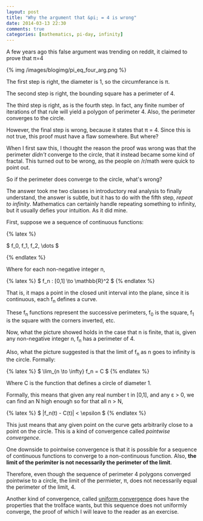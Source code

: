 ```yaml
---
layout: post
title: "Why the argument that &pi; = 4 is wrong"
date: 2014-03-13 22:30
comments: true
categories: [mathematics, pi-day, infinity]
---
```


A few years ago this false argument was trending on reddit, it claimed to prove that &pi;=4

{% img /images/blogimg/pi_eq_four_arg.png %}

The first step is right, the diameter is 1, so the circumferance is &pi;. 

The second step is right, the bounding square has a perimeter of 4.

The third step is right, as is the fourth step. In fact, any finite number of iterations of that rule will yield a polygon of perimeter 4. Also, the perimeter converges to the circle.

However, the final step is wrong, because it states that &pi; = 4. Since this is not true, this proof must have a flaw somewhere. But where?

When I first saw this, I thought the reason the proof was wrong was that the perimeter _didn't_ converge to the circle, that it instead became some kind of fractal. This turned out to be wrong, as the people on /r/math were quick to point out.

So if the perimeter does converge to the circle, what's wrong?

The answer took me two classes in introductory real analysis to finally understand, the answer is subtle, but it has to do with the fifth step, _repeat to infinity_. Mathematics can certainly handle repeating something to infinity, but it usually defies your intuition. As it did mine.

First, suppose we a sequence of continuous functions:

{% latex %}

$ f_0, f_1, f_2, \dots $

{% endlatex %}

Where for each non-negative integer n, 

{% latex %} 
$ f_n : [0,1] \to \mathbb{R}^2 $ 
{% endlatex %}

That is, it maps a point in the closed unit interval into the plane, since it is continuous, each f<sub>n</sub> defines a curve.

These f<sub>n</sub> functions represent the successive perimeters, f<sub>0</sub> is the square, f<sub>1</sub> is the square with the corners inverted, etc.

Now, what the picture showed holds in the case that n is finite, that is, given any non-negative integer n, f<sub>n</sub> has a perimeter of 4.

Also, what the picture suggested is that the limit of f<sub>n</sub> as n goes to infinity is the circle. Formally:

{% latex %} 
$ \lim_{n \to \infty} f_n = C $
{% endlatex %}

Where C is the function that defines a circle of diameter 1. 

Formally, this means that given any real number t in [0,1], and any &epsilon; > 0, we can find an N high enough so for that all n > N, 

{% latex %} 
$ |f_n(t) - C(t)| < \epsilon $
{% endlatex %}

This just means that any given point on the curve gets arbitrarily close to a point on the circle. This is a kind of convergence called _pointwise convergence_.

One downside to pointwise convergence is that it is possible for a sequence of continuous functions to converge to a non-continuous function. Also, **the limit of the perimiter is not necessarily the perimeter of the limit**.

Therefore, even though the sequence of perimeter 4 polygons converged pointwise to a circle, the limit of the permieter, &pi;, does not necessarily equal the perimeter of the limit, 4.

Another kind of convergence, called [uniform convergence](https://en.wikipedia.org/wiki/Uniform_convergence#Definition) does have the properties that the trollface wants, but this sequence does not uniformly converge, the proof of which I will leave to the reader as an exercise.

